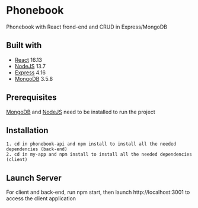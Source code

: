 # Phonebook
Phonebook with React frond-end and CRUD in Express/MongoDB

## Built with
* <a href="https://reactjs.org">React</a> 16.13
* <a href="https://nodejs.org/en">NodeJS</a> 13.7
* <a href="https://expressjs.com">Express</a> 4.16
* <a href="https://www.mongodb.com">MongoDB</a> 3.5.8

## Prerequisites
<a href="https://www.mongodb.com">MongoDB</a> and <a href="https://nodejs.org/en">NodeJS</a> need to be installed to run the project


## Installation
```
1. cd in phonebook-api and npm install to install all the needed dependencies (back-end)
2. cd in my-app and npm install to install all the needed dependencies (client)
```

## Launch Server
For client and back-end, run npm start, then launch http://localhost:3001 to access the client application

